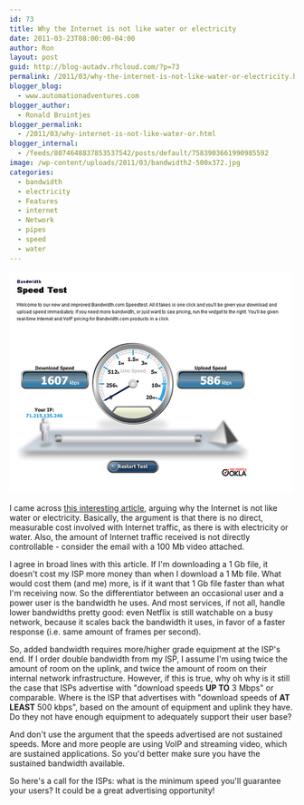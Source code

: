 ```yaml
---
id: 73
title: Why the Internet is not like water or electricity
date: 2011-03-23T08:00:00-04:00
author: Ron
layout: post
guid: http://blog-autadv.rhcloud.com/?p=73
permalink: /2011/03/why-the-internet-is-not-like-water-or-electricity.html
blogger_blog:
  - www.automationadventures.com
blogger_author:
  - Ronald Bruintjes
blogger_permalink:
  - /2011/03/why-internet-is-not-like-water-or.html
blogger_internal:
  - /feeds/8074648837853537542/posts/default/7583903661990985592
image: /wp-content/uploads/2011/03/bandwidth2-500x372.jpg
categories:
  - bandwidth
  - electricity
  - Features
  - internet
  - Network
  - pipes
  - speed
  - water
---
```

![Picture by raybdbomb](/wp-content/uploads/2011/03/bandwidth2.jpg)

I came across <a href="https://gist.github.com/bd9c895ceed5158fa574" target="_blank">this interesting article</a>, arguing why the Internet is not like water or electricity. Basically, the argument is that there is no direct, measurable cost involved with Internet traffic, as there is with electricity or water. Also, the amount of Internet traffic received is not directly controllable - consider the email with a 100 Mb video attached.

I agree in broad lines with this article. If I'm downloading a 1 Gb file, it doesn't cost my ISP more money than when I download a 1 Mb file. What would cost them (and me) more, is if it want that 1 Gb file faster than what I'm receiving now. So the differentiator between an occasional user and a power user is the bandwidth he uses. And most services, if not all, handle lower bandwidths pretty good: even Netflix is still watchable on a busy network, because it scales back the bandwidth it uses, in favor of a faster response (i.e. same amount of frames per second).

So, added bandwidth requires more/higher grade equipment at the ISP's end. If I order double bandwidth from my ISP, I assume I'm using twice the amount of room on the uplink, and twice the amount of room on their internal network infrastructure. However, if this is true, why oh why is it still the case that ISPs advertise with "download speeds **UP TO** 3 Mbps" or comparable. Where is the ISP that advertises with "download speeds of **AT LEAST** 500 kbps", based on the amount of equipment and uplink they have. Do they not have enough equipment to adequately support their user base?

And don't use the argument that the speeds advertised are not sustained speeds. More and more people are using VoIP and streaming video, which are sustained applications. So you'd better make sure you have the sustained bandwidth available.

So here's a call for the ISPs: what is the minimum speed you'll guarantee your users? It could be a great advertising opportunity!